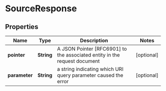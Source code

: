 

# SourceResponse


## Properties

| Name | Type | Description | Notes |
|------------ | ------------- | ------------- | -------------|
|**pointer** | **String** | A JSON Pointer [RFC6901] to the associated entity in the request document |  [optional] |
|**parameter** | **String** | a string indicating which URI query parameter caused the error |  [optional] |



